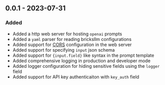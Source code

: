## 0.0.1 - 2023-07-31
### Added
- Added a http web server for hosting `openai` prompts
- Added a `yaml` parser for reading bricksllm configurations
- Added support for [CORS](https://developer.mozilla.org/en-US/docs/Web/HTTP/CORS) configuration in the web server
- Added support for specifying `input` json schema
- Added support for `{input.field}` like syntax in the prompt template
- Added comprehensive logging in production and developer mode
- Added logger configuration for hiding sensitive fields using the `logger` field
- Added support for API key authenticaiton with `key_auth` field

